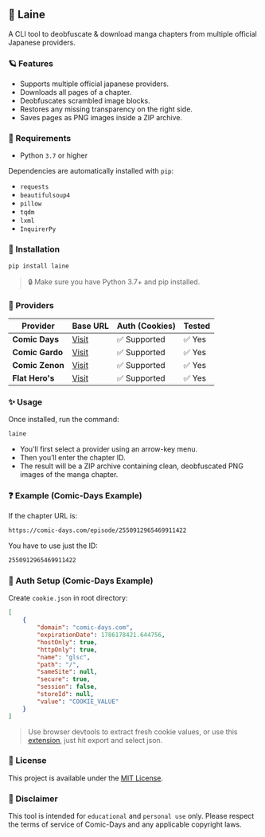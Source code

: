 ## 🌊 Laine

A CLI tool to deobfuscate & download manga chapters from multiple official Japanese providers.

### 🪐 Features
- Supports multiple official japanese providers.
- Downloads all pages of a chapter.
- Deobfuscates scrambled image blocks.
- Restores any missing transparency on the right side.
- Saves pages as PNG images inside a ZIP archive.

### 🧩 Requirements

- Python `3.7` or higher

Dependencies are automatically installed with `pip`:

- `requests`
- `beautifulsoup4`
- `pillow`
- `tqdm`
- `lxml`
- `InquirerPy`

### 🚀 Installation

```bash
pip install laine
```

> 🔒 Make sure you have Python 3.7+ and pip installed.

### 💎 Providers

| Provider         | Base URL                                   | Auth (Cookies) | Tested |
|------------------|--------------------------------------------|----------------|--------|
| **Comic Days**   | [Visit](https://comic-days.com)            | ✅ Supported   | ✅ Yes |
| **Comic Gardo**  | [Visit](https://comic-gardo.com)           | ✅ Supported   | ✅ Yes |
| **Comic Zenon**  | [Visit](https://comic-zenon.com)           | ✅ Supported   | ✅ Yes |
| **Flat Hero's**  | [Visit](https://viewer.heros-web.com)      | ✅ Supported   | ✅ Yes |


### ✨ Usage

Once installed, run the command:

```bash
laine
```

- You’ll first select a provider using an arrow-key menu.
- Then you’ll enter the chapter ID.
- The result will be a ZIP archive containing clean, deobfuscated PNG images of the manga chapter.

### ❓ Example (Comic-Days Example)

If the chapter URL is:

```md
https://comic-days.com/episode/2550912965469911422
```

You have to use just the ID:

```md
2550912965469911422
```

### 🔑 Auth Setup (Comic-Days Example)

Create `cookie.json` in root directory:

```json
[
    {
        "domain": "comic-days.com",
        "expirationDate": 1786178421.644756,
        "hostOnly": true,
        "httpOnly": true,
        "name": "glsc",
        "path": "/",
        "sameSite": null,
        "secure": true,
        "session": false,
        "storeId": null,
        "value": "COOKIE_VALUE"
    }
]
```

> Use browser devtools to extract fresh cookie values, or use this [extension](https://cookie-editor.com), just hit export and select json.

### 📜 License

This project is available under the [MIT License](LICENSE).

### 📢 Disclaimer

This tool is intended for `educational` and `personal use` only. Please respect the terms of service of Comic-Days and any applicable copyright laws.